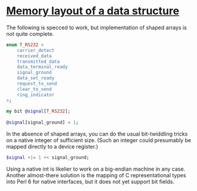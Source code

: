 [1]: https://rosettacode.org/wiki/Memory_layout_of_a_data_structure

# [Memory layout of a data structure][1]

The following is specced to work, but implementation of shaped arrays is not quite complete.

```raku
enum T_RS232 <
    carrier_detect
    received_data
    transmitted_data
    data_terminal_ready
    signal_ground
    data_set_ready
    request_to_send
    clear_to_send
    ring_indicator
>;
 
my bit @signal[T_RS232];
 
@signal[signal_ground] = 1;
```


In the absence of shaped arrays, you can do the usual bit-twiddling tricks on a native integer of sufficient size. (Such an integer could presumably be mapped directly to a device register.)

```raku
$signal +|= 1 +< signal_ground;
```


Using a native int is likelier to work on a big-endian machine in any case. Another almost-there solution is the mapping of C representational types into Perl 6 for native interfaces, but it does not yet support bit fields.